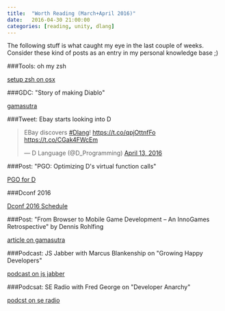 ```yaml
---
title:  "Worth Reading (March+April 2016)"
date:   2016-04-30 21:00:00
categories: [reading, unity, dlang]
---
```


The following stuff is what caught my eye in the last couple of weeks. Consider these kind of posts as an entry in my personal knowledge base ;)

###Tools: oh my zsh

[setup zsh on osx](http://devsnaps.herokuapp.com/blog/2013/11/09/setting-up-the-terminal-for-development-in-os-x/)

###GDC: "Story of making Diablo"

[gamasutra](http://www.gamasutra.com/view/news/268507/20_years_later_David_Brevik_shares_the_story_of_making_Diablo.php)

###Tweet: Ebay starts looking into D

<blockquote class="twitter-tweet" data-partner="tweetdeck"><p lang="en" dir="ltr">EBay discovers <a href="https://twitter.com/hashtag/Dlang?src=hash">#Dlang</a>! <a href="https://t.co/qpjOttnfFo">https://t.co/qpjOttnfFo</a> <a href="https://t.co/CGak4FWcEm">https://t.co/CGak4FWcEm</a></p>&mdash; D Language (@D_Programming) <a href="https://twitter.com/D_Programming/status/720310640531808261">April 13, 2016</a></blockquote>
<script async src="//platform.twitter.com/widgets.js" charset="utf-8"></script>

###Post: "PGO: Optimizing D's virtual function calls"

[PGO for D](https://johanengelen.github.io/ldc/2016/04/13/PGO-in-LDC-virtual-calls.html)

###Dconf 2016

[Dconf 2016 Schedule](http://dconf.org/2016/schedule/)

###Post: "From Browser to Mobile Game Development – An InnoGames Retrospective" by Dennis Rohlfing

[article on gamasutra](http://www.gamasutra.com/blogs/DennisRohlfing/20160427/271347/From_Browser_to_Mobile_Game_Development__An_InnoGames_Retrospective.php)

###Podcast: JS Jabber with Marcus Blankenship on "Growing Happy Developers"

[podcast on js jabber](https://devchat.tv/js-jabber/207-jsj-growing-happy-developers-with-marcus-blankenship)

###Podcsat: SE Radio with Fred George on "Developer Anarchy"

[podcst on se radio](http://www.se-radio.net/2016/03/se-radio-episode-253-fred-george-on-developer-anarchy/)